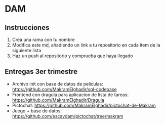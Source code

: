 # DAM

## Instrucciones

1. Crea una rama con tu nombre
2. Modifica este md, añadiendo un link a tu repositorio en cada item de la siguiente lista
3. Haz un push al repositorio y comprueba que haya llegado

## Entregas 3er trimestre

- Archivo init con base de datos de peliculas: https://github.com/MakramElghadir/sql-codebase
- Frontend con dragula para aplicacion de lista de tareas: https://github.com/MakramElghadir/Dragula
- Pictochat: https://github.com/MakramElghadir/pictochat-de-Makram
- Juego + base de datos: https://github.com/escavdam/pictochat/tree/makram
